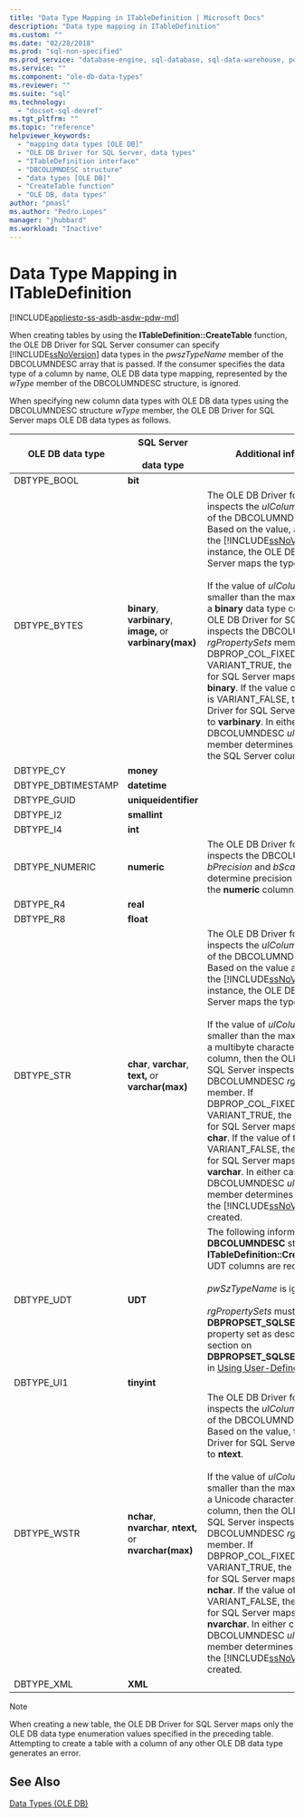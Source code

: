 ```yaml
---
title: "Data Type Mapping in ITableDefinition | Microsoft Docs"
description: "Data type mapping in ITableDefinition"
ms.custom: ""
ms.date: "02/28/2018"
ms.prod: "sql-non-specified"
ms.prod_service: "database-engine, sql-database, sql-data-warehouse, pdw"
ms.service: ""
ms.component: "ole-db-data-types"
ms.reviewer: ""
ms.suite: "sql"
ms.technology: 
  - "docset-sql-devref"
ms.tgt_pltfrm: ""
ms.topic: "reference"
helpviewer_keywords: 
  - "mapping data types [OLE DB]"
  - "OLE DB Driver for SQL Server, data types"
  - "ITableDefinition interface"
  - "DBCOLUMNDESC structure"
  - "data types [OLE DB]"
  - "CreateTable function"
  - "OLE DB, data types"
author: "pmasl"
ms.author: "Pedro.Lopes"
manager: "jhubbard"
ms.workload: "Inactive"
---
```

# Data Type Mapping in ITableDefinition
[!INCLUDE[appliesto-ss-asdb-asdw-pdw-md](../../../includes/appliesto-ss-asdb-asdw-pdw-md.md)]

  When creating tables by using the **ITableDefinition::CreateTable** function, the OLE DB Driver for SQL Server consumer can specify [!INCLUDE[ssNoVersion](../../../includes/ssnoversion-md.md)] data types in the *pwszTypeName* member of the DBCOLUMNDESC array that is passed. If the consumer specifies the data type of a column by name, OLE DB data type mapping, represented by the *wType* member of the DBCOLUMNDESC structure, is ignored.  
  
 When specifying new column data types with OLE DB data types using the DBCOLUMNDESC structure *wType* member, the OLE DB Driver for SQL Server maps OLE DB data types as follows.  
  
|OLE DB data type|SQL Server<br /><br /> data type|Additional information|  
|----------------------|------------------------------|----------------------------|  
|DBTYPE_BOOL|**bit**||  
|DBTYPE_BYTES|**binary**, **varbinary**, **image,** or **varbinary(max)**|The OLE DB Driver for SQL Server inspects the *ulColumnSize* member of the DBCOLUMNDESC structure. Based on the value, and version of the [!INCLUDE[ssNoVersion](../../../includes/ssnoversion-md.md)] instance, the OLE DB Driver for SQL Server maps the type to **image**.<br /><br /> If the value of *ulColumnSize* is smaller than the maximum length of a **binary** data type column, then the OLE DB Driver for SQL Server inspects the DBCOLUMNDESC *rgPropertySets* member. If DBPROP_COL_FIXEDLENGTH is VARIANT_TRUE, the OLE DB Driver for SQL Server maps the type to **binary**. If the value of the property is VARIANT_FALSE, the OLE DB Driver for SQL Server maps the type to **varbinary**. In either case, the DBCOLUMNDESC *ulColumnSize* member determines the width of the SQL Server column created.|  
|DBTYPE_CY|**money**||  
|DBTYPE_DBTIMESTAMP|**datetime**||  
|DBTYPE_GUID|**uniqueidentifier**||  
|DBTYPE_I2|**smallint**||  
|DBTYPE_I4|**int**||  
|DBTYPE_NUMERIC|**numeric**|The OLE DB Driver for SQL Server inspects the DBCOLUMDESC *bPrecision* and *bScale* members to determine precision and scale for the **numeric** column.|  
|DBTYPE_R4|**real**||  
|DBTYPE_R8|**float**||  
|DBTYPE_STR|**char**, **varchar**, **text,** or **varchar(max)**|The OLE DB Driver for SQL Server inspects the *ulColumnSize* member of the DBCOLUMNDESC structure. Based on the value and version of the [!INCLUDE[ssNoVersion](../../../includes/ssnoversion-md.md)] instance, the OLE DB Driver for SQL Server maps the type to **text**.<br /><br /> If the value of *ulColumnSize* is smaller than the maximum length of a multibyte character data type column, then the OLE DB Driver for SQL Server inspects the DBCOLUMNDESC *rgPropertySets* member. If DBPROP_COL_FIXEDLENGTH is VARIANT_TRUE, the OLE DB Driver for SQL Server maps the type to **char**. If the value of the property is VARIANT_FALSE, the OLE DB Driver for SQL Server maps the type to **varchar**. In either case, the DBCOLUMNDESC *ulColumnSize* member determines the width of the [!INCLUDE[ssNoVersion](../../../includes/ssnoversion-md.md)] column created.|  
|DBTYPE_UDT|**UDT**|The following information is used in **DBCOLUMNDESC** structures by **ITableDefinition::CreateTable** when UDT columns are required:<br /><br /> *pwSzTypeName* is ignored.<br /><br /> *rgPropertySets* must include a **DBPROPSET_SQLSERVERCOLUMN** property set as described in the section on **DBPROPSET_SQLSERVERCOLUMN**, in [Using User-Defined Types](../../oledb/features/using-user-defined-types.md).|  
|DBTYPE_UI1|**tinyint**||  
|DBTYPE_WSTR|**nchar**, **nvarchar**, **ntext,** or **nvarchar(max)**|The OLE DB Driver for SQL Server inspects the *ulColumnSize* member of the DBCOLUMNDESC structure. Based on the value, the OLE DB Driver for SQL Server maps the type to **ntext**.<br /><br /> If the value of *ulColumnSize* is smaller than the maximum length of a Unicode character data type column, then the OLE DB Driver for SQL Server inspects the DBCOLUMNDESC *rgPropertySets* member. If DBPROP_COL_FIXEDLENGTH is VARIANT_TRUE, the OLE DB Driver for SQL Server maps the type to **nchar**. If the value of the property is VARIANT_FALSE, the OLE DB Driver for SQL Server maps the type to **nvarchar**. In either case, the DBCOLUMNDESC *ulColumnSize* member determines the width of the [!INCLUDE[ssNoVersion](../../../includes/ssnoversion-md.md)] column created.|  
|DBTYPE_XML|**XML**||  
  
> [!NOTE]  
>  When creating a new table, the OLE DB Driver for SQL Server maps only the OLE DB data type enumeration values specified in the preceding table. Attempting to create a table with a column of any other OLE DB data type generates an error.  
  
## See Also  
 [Data Types &#40;OLE DB&#41;](../../oledb/ole-db-data-types/data-types-ole-db.md)  
  
  
